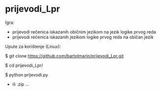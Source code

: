 # prijevodi_Lpr


Igra:
- prijevodi rečenica iskazanih običnim jezikom na jezik logike prvog reda
- prijevodi rečenica iskazanih jezikom logike prvog reda na običan jezik


Upute za korištenje (Linux):

$ git clone https://github.com/bartolmarin/prijevodi_Lpr.git

$ cd prijevodi_Lpr/

$ python prijevodi.py


- ili .zip ...

